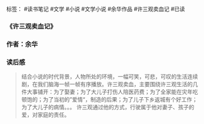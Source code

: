标签： #读书笔记 #文学 #小说 #文学小说 #余华作品 #许三观卖血记 #已读 

### 《许三观卖血记》
### 作者：余华
### 读后感
> 
> 结合小说的时代背景，人物所处的环境，一幅可笑，可悲，可叹的生活连续剧，在我们脑海一帧一帧有序播放。许三观卖血，主要围绕许三观生活的几件大事铺开：为了娶妻；为了大儿子打伤人陪医药费；为了全家能在灾年吃顿饱的；为了当初的”爱情“，制造的后果；为了儿子下乡返城有个好工作；为了大儿子的病情。。。 许三观通过他的方式，行驶属于他对妻子、孩子的爱，对家庭的责任。
